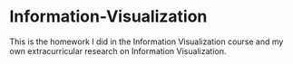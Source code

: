 # Information-Visualization
This is the homework I did in the Information Visualization course and my own extracurricular research on Information Visualization.
